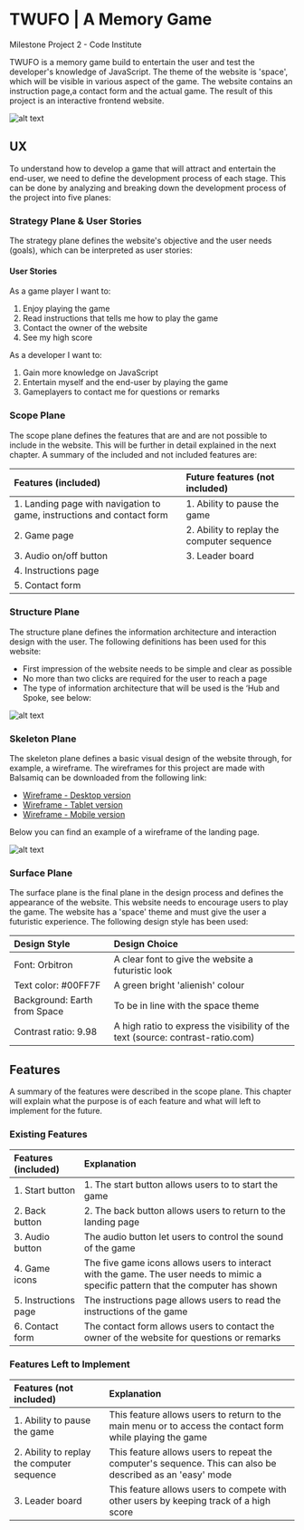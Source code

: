# TWUFO | A Memory Game
Milestone Project 2 - Code Institute 

TWUFO is a memory game build to entertain the user and test the developer's knowledge of JavaScript. The theme of the website is 'space', which will be visible in various aspect of the game. The website contains an instruction page,a contact form and the actual game. The result of this project is an interactive frontend website. 

![alt text][logo]

[logo]: https://raw.githubusercontent.com/MatthewYong/twufo/master/readme/images/image-landing-device.png

## UX
To understand how to develop a game that will attract and entertain the end-user, we need to define the development process of each stage. This can be done by analyzing and breaking down the development process of the project into five planes:


### Strategy Plane & User Stories
The strategy plane defines the website's objective and the user needs (goals), which can be interpreted as user stories:

#### User Stories
As a game player I want to:
1. Enjoy playing the game
2. Read instructions that tells me how to play the game
3. Contact the owner of the website
4. See my high score

As a developer I want to:
1. Gain more knowledge on JavaScript
2. Entertain myself and the end-user by playing the game
3. Gameplayers to contact me for questions or remarks


### Scope Plane
The scope plane defines the features that are and are not possible to include in the website. This will be further in detail explained in the next chapter. A summary of the included and not included features are:

| Features (included) | Future features (not included)|
| :------------- | :---------- |
|1. Landing page with navigation to game, instructions and contact form | 1. Ability to pause the game|
|2. Game page | 2. Ability to replay the computer sequence|
|3. Audio on/off button| 3. Leader board
|4. Instructions page | 
|5. Contact form|  


### Structure Plane
The structure plane defines the information architecture and interaction design with the user. The following definitions has been used for this website:

- First impression of the website needs to be simple and clear as possible
- No more than two clicks are required for the user to reach a page
- The type of information architecture that will be used is the ‘Hub and Spoke, see below:

![alt text][hubspoke]

[hubspoke]: https://raw.githubusercontent.com/MatthewYong/twufo/master/readme/images/image-wireframe-structureplane.png


### Skeleton Plane
The skeleton plane defines a basic visual design of the website through, for example, a wireframe. The wireframes for this project are made with Balsamiq can be downloaded from the following link:

- [Wireframe - Desktop version](https://github.com/MatthewYong/twufo/raw/master/readme/wireframes/Wireframe%20-%20Desktop.pdf)
- [Wireframe - Tablet version](https://github.com/MatthewYong/twufo/raw/master/readme/wireframes/Wireframe%20-%20Tablet.pdf)
- [Wireframe - Mobile version](https://github.com/MatthewYong/twufo/raw/master/readme/wireframes/Wireframe%20-%20Mobile.pdf)

Below you can find an example of a wireframe of the landing page.

![alt text][wireframe]

[wireframe]: https://raw.githubusercontent.com/MatthewYong/twufo/master/readme/images/image-wireframe-skeletonplane.jpg


### Surface Plane
The surface plane is the final plane in the design process and defines the appearance of the website. This website needs to encourage users to play the game. The website has a 'space' theme and must give the user a futuristic experience. The following design style has been used:

| Design Style | Design Choice|
| :------------- | :---------- |
Font: Orbitron | A clear font to give the website a futuristic look|
Text color: #00FF7F | A green bright 'alienish' colour |
Background: Earth from Space | To be in line with the space theme |
Contrast ratio: 9.98 | A high ratio to express the visibility of the text (source: contrast-ratio.com)|


## Features
A summary of the features were described in the scope plane. This chapter will explain what the purpose is of each feature and what will left to implement for the future.

### Existing Features
| Features (included) |Explanation|
| :------------- | :---------- |
|1. Start button| 1. The start button allows users to to start the game|
|2. Back button| 2. The back button allows users to return to the landing page|
|3. Audio button| The audio button let users to control the sound of the game|
|4. Game icons| The five game icons allows users to interact with the game. The user needs to mimic a specific pattern that the computer has shown|
|5. Instructions page| The instructions page allows users to read the instructions of the game|
|6. Contact form| The contact form allows users to contact the owner of the website for questions or remarks|


### Features Left to Implement
| Features (not included) | Explanation|
| :------------- | :---------- |
|1. Ability to pause the game | This feature allows users to return to the main menu or to access the contact form while playing the game|
|2. Ability to replay the computer sequence | This feature allows users to repeat the computer's sequence. This can also be described as an 'easy' mode
|3. Leader board | This feature allows users to compete with other users by keeping track of a high score|

